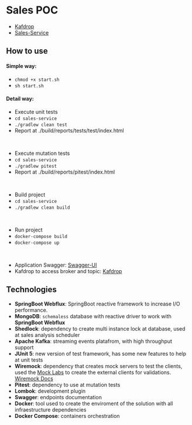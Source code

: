 # Sales POC

* [Kafdrop](http://localhost:19000/)
* [Sales-Service](http://localhost:8080/swagger-ui.html)

## How to use

#### Simple way:

 - ``` chmod +x start.sh ```
 - ``` sh start.sh ```

#### Detail way:

- Execute unit tests
- ``` cd sales-service ```
- ``` ./gradlew clean test ```
- Report at ./build/reports/tests/test/index.html
<br>

- Execute mutation tests
- ``` cd sales-service ```
- ``` ./gradlew pitest ```
- Report at ./build/reports/pitest/index.html
<br>

- Build project
- ``` cd sales-service ```
- ``` ./gradlew clean build ```
<br>

- Run project 
- ``` docker-compose build ```
- ``` docker-compose up ```
<br>

- Application Swagger: [Swagger-UI](http://localhost:8080/swagger-ui.html)
- Kafdrop to access broker and topic: [Kafdrop](http://localhost:19000/)

## Technologies
* **SpringBoot Webflux**: SpringBoot reactive framework to increase I/O performance. 
* **MongoDB**: `schemaless` database with reactive driver to work with **SpringBoot Webflux**
* **Shedlock**: dependency to create multi instance lock at database, used at sales analysis scheduler 
* **Apache Kafka**: streaming events platafrom, with high throughput support
* **JUnit 5**: new version of test framework, has some new features to help at unit tests
* **Wiremock**: dependency that creates mock servers to test the clients, used the [Mock Labs](https://get.mocklab.io/) to create the external clients for validations. [Wiremock Docs](http://wiremock.org/)
* **Pitest**: dependency to use at mutation tests
* **Lombok**: development plugin
* **Swagger**: endpoints documentation
* **Docker**: tool used to create the enviroment of the solution with all infraestructure dependencies 
* **Docker Compose**: containers orchestration
